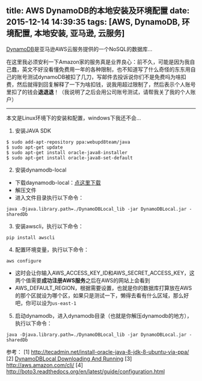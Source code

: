 title: AWS DynamoDB的本地安装及环境配置
date: 2015-12-14 14:39:35
tags: [AWS, DynamoDB, 环境配置, 本地安装, 亚马逊, 云服务]
---
[DynamoDB](http://docs.aws.amazon.com/amazondynamodb/latest/developerguide/Introduction.html)是亚马逊AWS云服务提供的一个NoSQL的数据库…

在这里我必须安利一下Amazon家的服务真是业界良心：前不久，可能是因为我自己蠢，英文不好没看懂免费用一年的各种限制，也不知道写了什么奇怪的东东用自己的账号测试dynamoDB被扣了几刀，写邮件去投诉说你们不是免费吗为啥扣费，然后就得到回复解释了一下为啥扣钱，说我用超过限制了，然后表示个人账号里扣了的钱会**退退退**！（我说明了之后会用公司账号测试，请帮我关了我的个人账户）

---
本文是Linux环境下的安装和配置，windows下我还不会…
1. 安装JAVA SDK
```
$ sudo add-apt-repository ppa:webupd8team/java
$ sudo apt-get update
$ sudo apt-get install oracle-java8-installer
$ sudo apt-get install oracle-java8-set-default
```
2. 安装dynamodb-local
 * 下载daynamodb-local：[点这里下载](http://dynamodb-local.s3-website-us-west-2.amazonaws.com/dynamodb_local_latest.tar.gz)
 * 解压文件
 * 进入文件目录执行以下命令：
```
java -Djava.library.path=./DynamoDBLocal_lib -jar DynamoDBLocal.jar -sharedDb
```
3. 安装awscli，执行以下命令：
```
pip install awscli
```
4. 配置环境变量，执行以下命令：
```
aws configure
```
 * 这时会让你输入AWS_ACCESS_KEY_ID和AWS_SECRET_ACCESS_KEY，这两个值需要**成功注册AWS服务**之后在AWS的网站上会看到
 * AWS_DEFAULT_REGION，根据需要设置，也就是你的数据库打算放在AWS的那个区就设为哪个区，如果只是测试一下，懒得去看有什么区域，那么好吧，你可以设为`us-east-1`
5. 启动dynamodb，进入dynamodb目录（也就是你解压dynamodb的地方），执行以下命令：
```
java -Djava.library.path=./DynamoDBLocal_lib -jar DynamoDBLocal.jar -sharedDb
```

参考：
[1] http://tecadmin.net/install-oracle-java-8-jdk-8-ubuntu-via-ppa/
[2] [DynamoDBLocal Downloading And Running](http://docs.aws.amazon.com/amazondynamodb/latest/developerguide/Tools.DynamoDBLocal.html#Tools.DynamoDBLocal.DownloadingAndRunning)
[3] http://aws.amazon.com/cli/
[4] http://boto3.readthedocs.org/en/latest/guide/configuration.html